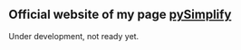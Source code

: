 ## Official website of my page [pySimplify](https://www.instagram.com/pysimplify/)


Under development, not ready yet.
